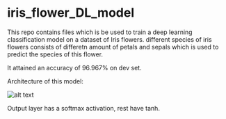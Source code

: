 # iris_flower_DL_model
This repo contains files which is be used to train a deep learning classification model on a dataset of Iris flowers.
different species of iris flowers consists of differetn amount of petals and sepals which is used to predict the species of this flower.

It attained an accuracy of 96.967% on dev set.

Architecture of this model:

![alt text](https://github.com/sinha5432/iris_flower_DL_model/blob/master/Network.png)

Output layer has a softmax activation, rest have tanh.

